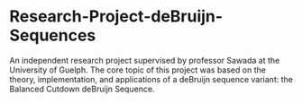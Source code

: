 # Research-Project-deBruijn-Sequences
An independent research project supervised by professor Sawada at the University of Guelph. The core topic of this project was based on the theory, implementation, and applications of a deBruijn sequence variant: the Balanced Cutdown deBruijn Sequence.
